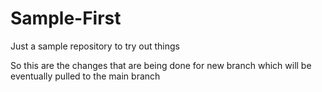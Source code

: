 # Sample-First
Just a sample repository to try out things

So this are the changes that are being done for new branch which will be eventually pulled to the main branch
